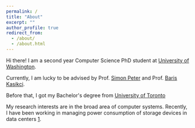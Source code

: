 ```yaml
---
permalink: /
title: "About"
excerpt: ""
author_profile: true
redirect_from: 
  - /about/
  - /about.html
---
```


Hi there! I am a second year Computer Science PhD student at [University of Washington](https://cs.washington.edu/). 

Currently, I am lucky to be advised by Prof. [Simon Peter](https://homes.cs.washington.edu/~simpeter/) and Prof. [Baris Kasikci](https://homes.cs.washington.edu/~baris/).

Before that, I got my Bachelor's degree from [University of Toronto](https://www.cs.toronto.edu/)

My research interests are in the broad area of computer systems. Recently, I have been working in managing power consumption of storage devices in data centers [1](https://dl.acm.org/doi/10.1145/3655038.3665945).
